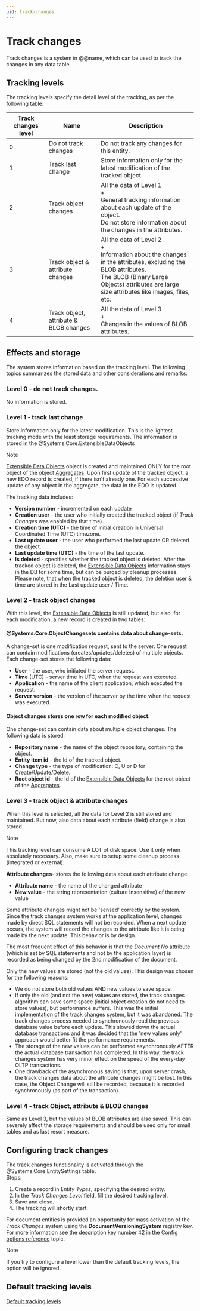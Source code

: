 ```yaml
---
uid: track-changes
---
```


# Track changes

Track changes is a system in @@name, which can be used to track the changes in any data table.


## Tracking levels

The tracking levels specify the detail level of the tracking, as per the following table:


| Track changes level | Name | Description |
| -- | ------------------------------- | ---------------------------------------------|
| 0 | Do not track changes | Do not track any changes for this entity. |
| 1 | Track last change | Store information only for the latest modification of the tracked object. |
| 2 | Track object changes| All the data of Level 1 <br> + <br> General tracking information about each update of the object. <br> Do not store information about the changes in the attributes. |
| 3 | Track object & attribute changes |  All the data of Level 2 <br> + <br> Information about the changes in the attributes, excluding the BLOB attributes. <br> The BLOB (Binary Large Objects) attributes are large size attributes like images, files, etc.|
| 4 | Track object, attribute & BLOB changes | All the data of Level 3 <br> + <br> Changes in the values of BLOB attributes.                |


## Effects and storage

The system stores information based on the tracking level. The following topics summarizes the stored data and other considerations and remarks:

### Level 0 - do not track changes. 

No information is stored.

### Level 1 - track last change

Store information only for the latest modification.
This is the lightest tracking mode with the least storage requirements.
The information is stored in the @Systems.Core.ExtensibleDataObjects

> [!NOTE] 
> [Extensible Data Objects](https://docs.erp.net/tech/advanced/data-objects/extensible-data-objects.html) object is created and maintained ONLY for the root object of the object [Aggregates](https://docs.erp.net/tech/advanced/concepts/aggregates.html). 
> Upon first update of the tracked object, a new EDO record is created, if there isn't already one. 
> For each successive update of any object in the aggregate, the data in the EDO is updated.

The tracking data includes:

- **Version number** - incremented on each update
- **Creation user** - the user who initially created the tracked object (if *Track Changes* was enabled by that time).
- **Creation time (UTC)** - the time of initial creation in Universal Coordinated Time (UTC) timezone.
- **Last update user** - the user who performed the last update OR deleted the object.
- **Last update time (UTC)** - the time of the last update.
- **Is deleted** - specifies whether the tracked object is deleted. After the tracked object is deleted, the [Extensible Data Objects](https://docs.erp.net/tech/advanced/data-objects/extensible-data-objects.html) information stays in the DB for some time, but can be purged by cleanup processes. Please note, that when the tracked object is deleted, the deletion user & time are stored in the Last update user / Time.

### Level 2 - track object changes

With this level, the [Extensible Data Objects](https://docs.erp.net/tech/advanced/data-objects/extensible-data-objects.html) is still updated, but also, for each modification, a new record is created in two tables:

#### @Systems.Core.ObjectChangesets contains data about change-sets.

A change-set is one modification request, sent to the server. One request can contain modifications (creates/updates/deletes) of multiple objects. Each change-set stores the following data:

- **User** - the user, who initiated the server request.
- **Time** (UTC) - server time in UTC, when the request was executed.
- **Application** - the name of the client application, which executed the request.
- **Server version** - the version of the server by the time when the request was executed.

#### Object changes stores one row for each modified object. 

One change-set can contain data about multiple object changes. The following data is stored:

- **Repository name** - the name of the object repository, containing the object.
- **Entity item id** - the Id of the tracked object.
- **Change type** - the type of modification: C, U or D for Create/Update/Delete.
- **Root object id** - the Id of the [Extensible Data Objects](https://docs.erp.net/tech/advanced/data-objects/extensible-data-objects.html) for the root object of the [Aggregates](https://docs.erp.net/tech/advanced/concepts/aggregates.html).

### Level 3 - track object & attribute changes

When this level is selected, all the data for Level 2 is still stored and maintained. But now, also data about each attribute (field) change is also stored.

> [!NOTE] 
> This tracking level can consume A LOT of disk space. Use it only when absolutely necessary. Also, make sure to setup some cleanup process (integrated or external).

 **Attribute changes**- stores the following data about each attribute change:
 
- **Attribute name** - the name of the changed attribute
- **New value** - the string representation (culture insensitive) of the new value

Some attribute changes might not be 'sensed' correctly by the system. Since the track changes system works at the application level, changes made by direct SQL statements will not be recorded. When a next update occurs, the system will record the changes to the attribute like it is being made by the next update. This behavior is by design.

The most frequent effect of this behavior is that the *Document No* attribute (which is set by SQL statements and not by the
application layer) is recorded as being changed by the 2nd modification of the document. 

Only the new values are stored (not the old values). This design was chosen for the following reasons:

- We do not store both old values AND new values to save space.
- If only the old (and not the new) values are stored, the track changes algorithm can save some space (initial object creation do not need to store values), but performance suffers. This was the initial implementation of the track changes system, but it was abandoned. The track changes process needed to synchronously read the previous database value before each update. This slowed down the actual database transactions and it was decided that the 'new values only' approach would better fit the performance requirements.
- The storage of the new values can be performed asynchronously AFTER the actual database transaction has completed. In this way, the track changes system has very minor effect on the speed of the every-day OLTP transactions.
- One drawback of the asynchronous saving is that, upon server crash, the track changes data about the attribute changes might be lost. In this case, the Object Change will still be recorded, because it is recorded synchronously (as part of the transaction).

### Level 4 - track Object, attribute & BLOB changes

Same as Level 3, but the values of BLOB attributes are also saved. This can severely affect the storage requirements and should be used only for small tables and as last resort measure.

## Configuring track changes

The track changes functionality is activated through the @Systems.Core.EntitySettings table.
<br> Steps:

1. Create a record in *Entity Types*, specifying the desired entity.
2. In the *Track Changes Level* field, fill the desired tracking level.
3. Save and close.
4. The tracking will shortly start.

For document entities is provided an opportunity for mass activation of the *Track Changes* system using the **DocumentVersioningSystem** registry key. For more information see the description key number 42 in the [Config options reference](https://docs.erp.net/tech/reference/config-options-reference.html) topic.

> [!NOTE] 
> If you try to configure a level lower than the default tracking levels, the option will be ignored.

## Default tracking levels

[Default tracking levels](https://docs.erp.net/tech/advanced/data-objects/default-tracking-levels.html)

